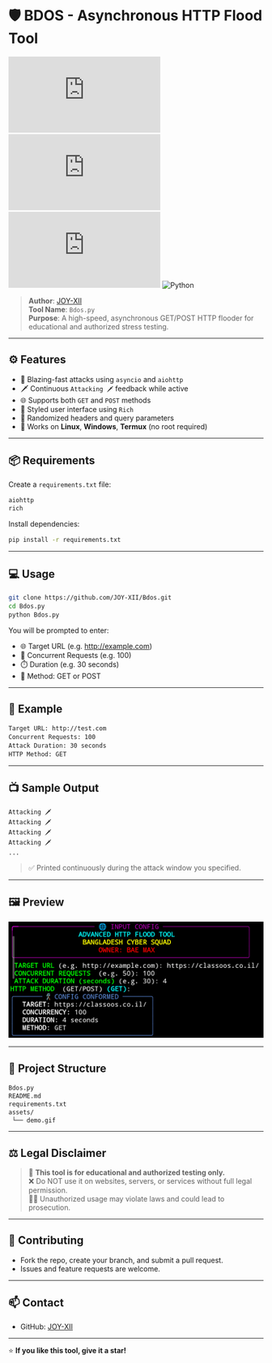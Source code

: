 # 🛡️ BDOS - Asynchronous HTTP Flood Tool

![GitHub stars](https://img.shields.io/github/stars/JOY-XII/Bdos.py?style=flat-square)
![GitHub issues](https://img.shields.io/github/issues/JOY-XII/Bdos.py?style=flat-square)
![License](https://img.shields.io/github/license/JOY-XII/Bdos.py?style=flat-square)
![Python](https://img.shields.io/badge/Python-3.8%2B-blue.svg?style=flat-square)

> **Author**: [JOY-XII](https://github.com/JOY-XII)  
> **Tool Name**: `Bdos.py`  
> **Purpose**: A high-speed, asynchronous GET/POST HTTP flooder for educational and authorized stress testing.

---

## ⚙️ Features

- 🚀 Blazing-fast attacks using `asyncio` and `aiohttp`
- 🗡️ Continuous `Attacking 🗡️` feedback while active
- 🌐 Supports both `GET` and `POST` methods
- 🎨 Styled user interface using `Rich`
- 🧠 Randomized headers and query parameters
- 📱 Works on **Linux**, **Windows**, **Termux** (no root required)

---

## 📦 Requirements

Create a `requirements.txt` file:

```txt
aiohttp
rich
```

Install dependencies:

```bash
pip install -r requirements.txt
```

---

## 💻 Usage

```bash
git clone https://github.com/JOY-XII/Bdos.git
cd Bdos.py
python Bdos.py
```

You will be prompted to enter:

- 🌐 Target URL (e.g. http://example.com)
- 🔁 Concurrent Requests (e.g. 100)
- ⏱️ Duration (e.g. 30 seconds)
- 📮 Method: GET or POST

---

## 🧪 Example

```bash
Target URL: http://test.com
Concurrent Requests: 100
Attack Duration: 30 seconds
HTTP Method: GET
```

---

## 📺 Sample Output

```
Attacking 🗡️
Attacking 🗡️
Attacking 🗡️
Attacking 🗡️
...
```

> ✅ Printed continuously during the attack window you specified.

---

## 🖼️ Preview

![Screenshot](Screenshot_2025-06-28-10-22-30-316_com.termux.png)

---

## 📁 Project Structure

```
Bdos.py
README.md
requirements.txt
assets/
 └── demo.gif
```

---

## ⚖️ Legal Disclaimer

> 🛑 **This tool is for educational and authorized testing only.**  
> ❌ Do NOT use it on websites, servers, or services without full legal permission.  
> 🧑‍⚖️ Unauthorized usage may violate laws and could lead to prosecution.

---

## 🤝 Contributing

- Fork the repo, create your branch, and submit a pull request.
- Issues and feature requests are welcome.

---

## 📫 Contact

- GitHub: [JOY-XII](https://github.com/JOY-XII)

---

⭐ **If you like this tool, give it a star!**
